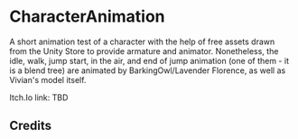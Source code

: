 # CharacterAnimation
 
 A short animation test of a character with the help of free assets drawn from the Unity Store to provide armature and animator. Nonetheless, the idle, walk, jump start, in the air, and end of jump animation (one of them - it is a blend tree) are animated by BarkingOwl/Lavender Florence, as well as Vivian's model itself.
 
 Itch.Io link: TBD
 
## Credits
